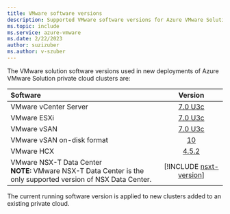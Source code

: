 ```yaml
---
title: VMware software versions
description: Supported VMware software versions for Azure VMware Solution.
ms.topic: include
ms.service: azure-vmware
ms.date: 2/22/2023
author: suzizuber
ms.author: v-szuber
---
```


<!-- Used in faq.md and concepts-private-clouds-clusters#host-maintenance-and-lifecycle-management and introduction#vmware-software-versions-->


The VMware solution software versions used in new deployments of Azure VMware Solution private cloud clusters are:

| Software                     |    Version   |
| :---                         |     :---:    |
| VMware vCenter Server        |    [7.0 U3c](https://docs.vmware.com/en/VMware-vSphere/7.0/rn/vsphere-vcenter-server-70u3c-release-notes.html)   |
| VMware ESXi                  |    [7.0 U3c](https://docs.vmware.com/en/VMware-vSphere/7.0/rn/vsphere-esxi-70u3c-release-notes.html)   |
| VMware vSAN                  |    [7.0 U3c](https://docs.vmware.com/en/VMware-vSphere/7.0/rn/vmware-vsan-703-release-notes.html)   |
| VMware vSAN on-disk format   |    [10](https://kb.vmware.com/s/article/2148493)        |
| VMware HCX                   |    [4.5.2](https://docs.vmware.com/en/VMware-HCX/4.5/rn/vmware-hcx-45-release-notes/index.html)     |
| VMware NSX-T Data Center <br />**NOTE:** VMware NSX-T Data Center is the only supported version of NSX Data Center.                     |    [!INCLUDE [nsxt-version](nsxt-version.md)]   |

The current running software version is applied to new clusters added to an existing private cloud.
